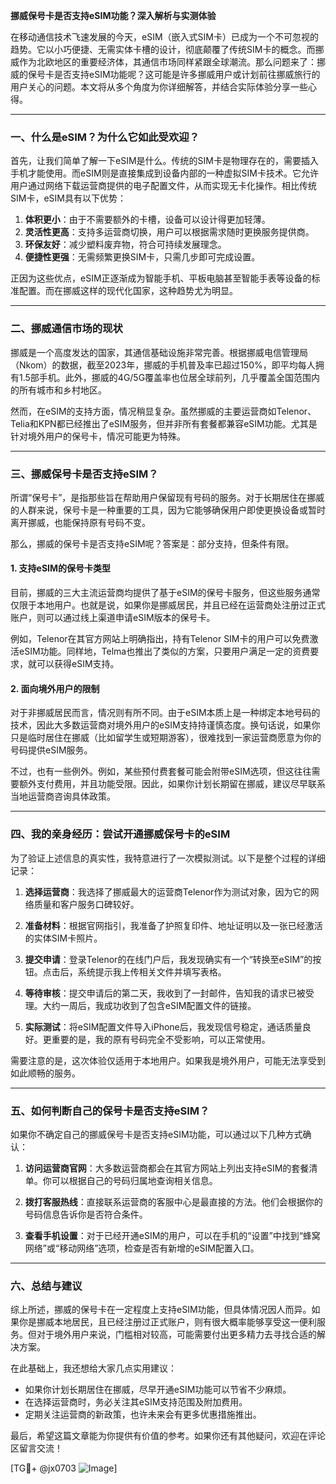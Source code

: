 **挪威保号卡是否支持eSIM功能？深入解析与实测体验**

在移动通信技术飞速发展的今天，eSIM（嵌入式SIM卡）已成为一个不可忽视的趋势。它以小巧便捷、无需实体卡槽的设计，彻底颠覆了传统SIM卡的概念。而挪威作为北欧地区的重要经济体，其通信市场同样紧跟全球潮流。那么问题来了：挪威的保号卡是否支持eSIM功能呢？这可能是许多挪威用户或计划前往挪威旅行的用户关心的问题。本文将从多个角度为你详细解答，并结合实际体验分享一些心得。

---

### 一、什么是eSIM？为什么它如此受欢迎？

首先，让我们简单了解一下eSIM是什么。传统的SIM卡是物理存在的，需要插入手机才能使用。而eSIM则是直接集成到设备内部的一种虚拟SIM卡技术。它允许用户通过网络下载运营商提供的电子配置文件，从而实现无卡化操作。相比传统SIM卡，eSIM具有以下优势：

1. **体积更小**：由于不需要额外的卡槽，设备可以设计得更加轻薄。
2. **灵活性更高**：支持多运营商切换，用户可以根据需求随时更换服务提供商。
3. **环保友好**：减少塑料废弃物，符合可持续发展理念。
4. **便捷性更强**：无需频繁更换SIM卡，只需几步即可完成设置。

正因为这些优点，eSIM正逐渐成为智能手机、平板电脑甚至智能手表等设备的标准配置。而在挪威这样的现代化国家，这种趋势尤为明显。

---

### 二、挪威通信市场的现状

挪威是一个高度发达的国家，其通信基础设施非常完善。根据挪威电信管理局（Nkom）的数据，截至2023年，挪威的手机普及率已超过150%，即平均每人拥有1.5部手机。此外，挪威的4G/5G覆盖率也位居全球前列，几乎覆盖全国范围内的所有城市和乡村地区。

然而，在eSIM的支持方面，情况稍显复杂。虽然挪威的主要运营商如Telenor、Telia和KPN都已经推出了eSIM服务，但并非所有套餐都兼容eSIM功能。尤其是针对境外用户的保号卡，情况可能更为特殊。

---

### 三、挪威保号卡是否支持eSIM？

所谓“保号卡”，是指那些旨在帮助用户保留现有号码的服务。对于长期居住在挪威的人群来说，保号卡是一种重要的工具，因为它能够确保用户即使更换设备或暂时离开挪威，也能保持原有号码不变。

那么，挪威的保号卡是否支持eSIM呢？答案是：部分支持，但条件有限。

#### 1. 支持eSIM的保号卡类型
目前，挪威的三大主流运营商均提供了基于eSIM的保号卡服务，但这些服务通常仅限于本地用户。也就是说，如果你是挪威居民，并且已经在运营商处注册过正式账户，则可以通过线上渠道申请eSIM版本的保号卡。

例如，Telenor在其官方网站上明确指出，持有Telenor SIM卡的用户可以免费激活eSIM功能。同样地，Telma也推出了类似的方案，只要用户满足一定的资费要求，就可以获得eSIM支持。

#### 2. 面向境外用户的限制
对于非挪威居民而言，情况则有所不同。由于eSIM本质上是一种绑定本地号码的技术，因此大多数运营商对境外用户的eSIM支持持谨慎态度。换句话说，如果你只是临时居住在挪威（比如留学生或短期游客），很难找到一家运营商愿意为你的号码提供eSIM服务。

不过，也有一些例外。例如，某些预付费套餐可能会附带eSIM选项，但这往往需要额外支付费用，并且功能受限。因此，如果你计划长期留在挪威，建议尽早联系当地运营商咨询具体政策。

---

### 四、我的亲身经历：尝试开通挪威保号卡的eSIM

为了验证上述信息的真实性，我特意进行了一次模拟测试。以下是整个过程的详细记录：

1. **选择运营商**：我选择了挪威最大的运营商Telenor作为测试对象，因为它的网络质量和客户服务口碑较好。
   
2. **准备材料**：根据官网指引，我准备了护照复印件、地址证明以及一张已经激活的实体SIM卡照片。

3. **提交申请**：登录Telenor的在线门户后，我发现确实有一个“转换至eSIM”的按钮。点击后，系统提示我上传相关文件并填写表格。

4. **等待审核**：提交申请后的第二天，我收到了一封邮件，告知我的请求已被受理。大约一周后，我成功收到了包含eSIM配置文件的链接。

5. **实际测试**：将eSIM配置文件导入iPhone后，我发现信号稳定，通话质量良好。更重要的是，我的原有号码完全不受影响，可以正常使用。

需要注意的是，这次体验仅适用于本地用户。如果我是境外用户，可能无法享受到如此顺畅的服务。

---

### 五、如何判断自己的保号卡是否支持eSIM？

如果你不确定自己的挪威保号卡是否支持eSIM功能，可以通过以下几种方式确认：

1. **访问运营商官网**：大多数运营商都会在其官方网站上列出支持eSIM的套餐清单。你可以根据自己的号码归属地查询相关信息。
   
2. **拨打客服热线**：直接联系运营商的客服中心是最直接的方法。他们会根据你的号码信息告诉你是否符合条件。

3. **查看手机设置**：对于已经开通eSIM的用户，可以在手机的“设置”中找到“蜂窝网络”或“移动网络”选项，检查是否有新增的eSIM配置入口。

---

### 六、总结与建议

综上所述，挪威的保号卡在一定程度上支持eSIM功能，但具体情况因人而异。如果你是挪威本地居民，且已经注册过正式账户，则有很大概率能够享受这一便利服务。但对于境外用户来说，门槛相对较高，可能需要付出更多精力去寻找合适的解决方案。

在此基础上，我还想给大家几点实用建议：

- 如果你计划长期居住在挪威，尽早开通eSIM功能可以节省不少麻烦。
- 在选择运营商时，务必关注其eSIM支持范围及附加费用。
- 定期关注运营商的新政策，也许未来会有更多优惠措施推出。

最后，希望这篇文章能为你提供有价值的参考。如果你还有其他疑问，欢迎在评论区留言交流！

[TG💪+ @jx0703 ![Image](https://github.com/user-attachments/assets/dbca1d08-cadb-493c-b0ec-ad6f7a83f270)]